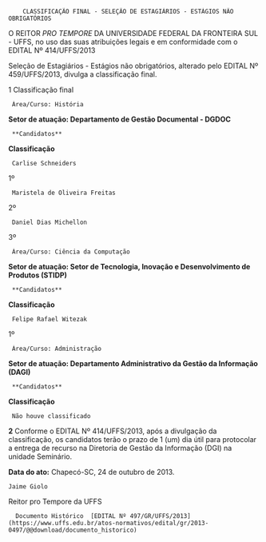         CLASSIFICAÇÃO FINAL - SELEÇÃO DE ESTAGIÁRIOS - ESTÁGIOS NÃO OBRIGATÓRIOS  

O REITOR *PRO TEMPORE* DA UNIVERSIDADE FEDERAL DA FRONTEIRA SUL - UFFS, no uso das suas atribuições legais e em conformidade com o EDITAL Nº 414/UFFS/2013

 Seleção de Estagiários - Estágios não obrigatórios, alterado pelo EDITAL Nº 459/UFFS/2013, divulga a classificação final.

  

 1 Classificação final

     Área/Curso: História

 **Setor de atuação: Departamento de Gestão Documental - DGDOC**

     **Candidatos**

   **Classificação** 

     Carlise Schneiders

   1º

     Maristela de Oliveira Freitas

   2º

     Daniel Dias Michellon

   3º

      

     Área/Curso: Ciência da Computação

 **Setor de atuação: Setor de Tecnologia, Inovação e Desenvolvimento de Produtos (STIDP)**

     **Candidatos**

   **Classificação** 

     Felipe Rafael Witezak

   1º

      

  

     Área/Curso: Administração

 **Setor de atuação: Departamento Administrativo da Gestão da Informação (DAGI)**

     **Candidatos**

   **Classificação** 

     Não houve classificado

      

 **2** Conforme o EDITAL Nº 414/UFFS/2013, após a divulgação da classificação, os candidatos terão o prazo de 1 (um) dia útil para protocolar a entrega de recurso na Diretoria de Gestão da Informação (DGI) na unidade Seminário.

  

   **Data do ato:** Chapecó-SC, 24 de outubro de 2013.   
 

    Jaime Giolo   
 Reitor pro Tempore da UFFS 

      Documento Histórico  [EDITAL Nº 497/GR/UFFS/2013](https://www.uffs.edu.br/atos-normativos/edital/gr/2013-0497/@@download/documento_historico)     
      
